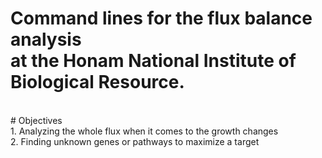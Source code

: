 # Command lines for the flux balance analysis <br/> at the Honam National Institute of Biological Resource.
<br/>
# Objectives 
<br/>
1. Analyzing the whole flux when it comes to the growth changes <br/>
2. Finding unknown genes or pathways to maximize a target <br/>
